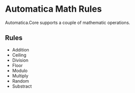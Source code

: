 # Automatica Math Rules
Automatica.Core supports a couple of mathematic operations.

## Rules
* Addition
* Ceiling
* Division
* Floor
* Modulo
* Multiply
* Random
* Substract